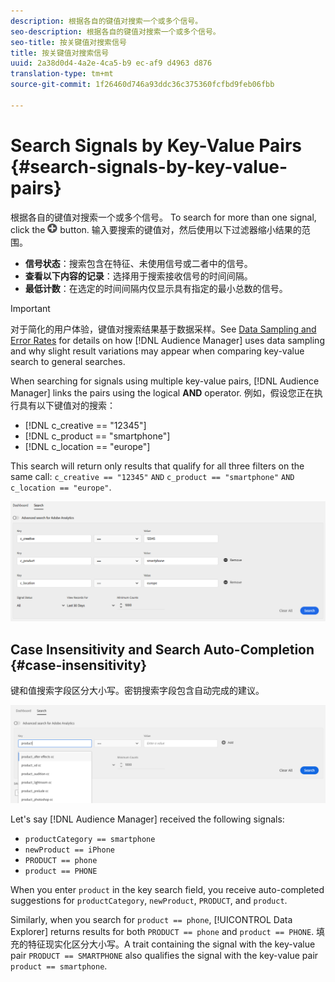 ```yaml
---
description: 根据各自的键值对搜索一个或多个信号。
seo-description: 根据各自的键值对搜索一个或多个信号。
seo-title: 按关键值对搜索信号
title: 按关键值对搜索信号
uuid: 2a38d0d4-4a2e-4ca5-b9 ec-af9 d4963 d876
translation-type: tm+mt
source-git-commit: 1f26460d746a93ddc36c375360fcfbd9feb06fbb

---
```



# Search Signals by Key-Value Pairs {#search-signals-by-key-value-pairs}

根据各自的键值对搜索一个或多个信号。
To search for more than one signal, click the ![Add](assets/icon_add.png) button. 输入要搜索的键值对，然后使用以下过滤器缩小结果的范围。

* **信号状态**：搜索包含在特征、未使用信号或二者中的信号。
* **查看以下内容的记录**：选择用于搜索接收信号的时间间隔。
* **最低计数**：在选定的时间间隔内仅显示具有指定的最小总数的信号。

>[!IMPORTANT]
>
>对于简化的用户体验，键值对搜索结果基于数据采样。See [Data Sampling and Error Rates](/help/using/reporting/report-sampling.md) for details on how [!DNL Audience Manager] uses data sampling and why slight result variations may appear when comparing key-value search to general searches.

When searching for signals using multiple key-value pairs, [!DNL Audience Manager] links the pairs using the logical **AND** operator. 例如，假设您正在执行具有以下键值对的搜索：

* [!DNL c_creative == "12345"]
* [!DNL c_product == "smartphone"]
* [!DNL c_location == "europe"]

This search will return only results that qualify for all three filters on the same call: `c_creative == "12345"` `AND` `c_product == "smartphone"` `AND` `c_location == "europe"`.

![](assets/signals-search.png)

## Case Insensitivity and Search Auto-Completion {#case-insensitivity}

键和值搜索字段区分大小写。密钥搜索字段包含自动完成的建议。

![](assets/signal-search-suggestions.png)

Let&#39;s say [!DNL Audience Manager] received the following signals:

* `productCategory == smartphone`
* `newProduct == iPhone`
* `PRODUCT == phone`
* `product == PHONE`

When you enter `product` in the key search field, you receive auto-completed suggestions for `productCategory`, `newProduct`, `PRODUCT`, and `product`.

Similarly, when you search for `product == phone`, [!UICONTROL Data Explorer] returns results for both `PRODUCT == phone` and `product == PHONE`.
填充的特征现实化区分大小写。A trait containing the signal with the key-value pair `PRODUCT == SMARTPHONE` also qualifies the signal with the key-value pair `product == smartphone`.